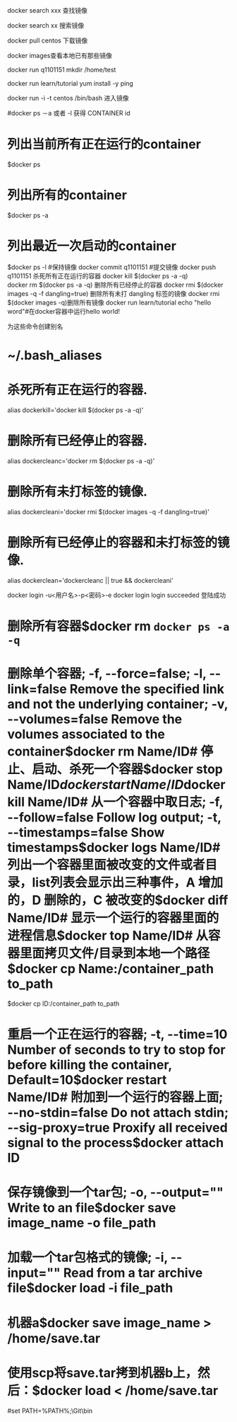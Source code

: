 docker search xxx   查找镜像

docker search xx   搜索镜像

docker pull centos   下载镜像

docker images查看本地已有那些镜像

docker run q1101151 mkdir /home/test 

docker run learn/tutorial yum install -y ping 

docker run -i -t centos /bin/bash   进入镜像

#docker ps －a 或者 -l 获得 CONTAINER id

# 列出当前所有正在运行的container
$docker ps
# 列出所有的container
$docker ps -a
# 列出最近一次启动的container
$docker ps -l
#保持镜像
docker commit <CONTAINER ID> q1101151
#提交镜像
docker push q1101151
杀死所有正在运行的容器
docker kill $(docker ps -a -q)  
docker rm $(docker ps -a -q)   删除所有已经停止的容器
docker rmi $(docker images -q -f dangling=true) 删除所有未打 dangling 标签的镜像
docker rmi $(docker images -q)删除所有镜像
docker run learn/tutorial echo "hello word"#在docker容器中运行hello world!

为这些命令创建别名

# ~/.bash_aliases
# 杀死所有正在运行的容器.
alias dockerkill='docker kill $(docker ps -a -q)'
# 删除所有已经停止的容器.
alias dockercleanc='docker rm $(docker ps -a -q)'
# 删除所有未打标签的镜像.
alias dockercleani='docker rmi $(docker images -q -f dangling=true)'
# 删除所有已经停止的容器和未打标签的镜像.
alias dockerclean='dockercleanc || true && dockercleani'

docker login -u<用户名>-p<密码>-e<Email>
docker login login succeeded 登陆成功

# 删除所有容器$docker rm `docker ps -a -q`

# 删除单个容器; -f, --force=false; -l, --link=false Remove the specified link and not the underlying container; -v, --volumes=false Remove the volumes associated to the container$docker rm Name/ID# 停止、启动、杀死一个容器$docker stop Name/ID$docker start Name/ID$docker kill Name/ID# 从一个容器中取日志; -f, --follow=false Follow log output; -t, --timestamps=false Show timestamps$docker logs Name/ID# 列出一个容器里面被改变的文件或者目录，list列表会显示出三种事件，A 增加的，D 删除的，C 被改变的$docker diff Name/ID# 显示一个运行的容器里面的进程信息$docker top Name/ID# 从容器里面拷贝文件/目录到本地一个路径$docker cp Name:/container_path to_path
$docker cp ID:/container_path to_path

# 重启一个正在运行的容器; -t, --time=10 Number of seconds to try to stop for before killing the container, Default=10$docker restart Name/ID# 附加到一个运行的容器上面; --no-stdin=false Do not attach stdin; --sig-proxy=true Proxify all received signal to the process$docker attach ID

# 保存镜像到一个tar包; -o, --output="" Write to an file$docker save image_name -o file_path
# 加载一个tar包格式的镜像; -i, --input="" Read from a tar archive file$docker load -i file_path

# 机器a$docker save image_name > /home/save.tar
# 使用scp将save.tar拷到机器b上，然后：$docker load < /home/save.tar

#set PATH=%PATH%;\Git\bin

